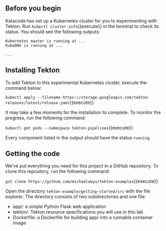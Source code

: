 ## Before you begin

Katacoda has set up a Kubernetes cluster for you to experimenting with Tekton.
Run `kubectl cluster-info`{{execute}} in the terminal to check its status.
You should see the following outputs:

```
Kubernetes master is running at ...
KubeDNS is running at ...

...
```

## Installing Tekton

To add Tekton to this experimental Kubernetes cluster, execute the command
below:

`kubectl apply --filename https://storage.googleapis.com/tekton-releases/latest/release.yaml`{{execute}}

It may take a few moments for the installation to complete. To monitor the
progress, run the following command:

`kubectl get pods --namespace tekton-pipelines`{{execute}}

Every component listed in the output should have the status `running`.

## Getting the code

We’ve put everything you need for this project in a GitHub repository.
To clone this repository, run the following command:

`git clone https://github.com/michaelawyu/tekton-examples`{{execute}}

Open the directory `tekton-example/getting-started/src` with the file explorer.
The directory consists of two subdirectories and one file: 

* app/: a simple Python Flask web application
* tekton/: Tekton resource specifications you will use in this lab
* Dockerfile: a Dockerfile for building app/ into a runnable container image